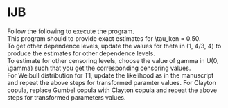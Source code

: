 # IJB
Follow the following to execute the program.\
This program should to provide exact estimates for \tau_ken = 0.50. \
To get other dependence levels, update the values for theta in (1, 4/3,  4) to produce the estimates for other dependence levels.\
To estimate for other censoring levels, choose the value of gamma in U(0, \gamma) such that you get the corresponding censoring values.\
For Weibull distribution for T1, update the likelihood as in the manuscript and repeat the above steps for transformed paramter values.
For Clayton copula, replace Gumbel copula with Clayton copula and repeat the above steps for transformed parameters values.
